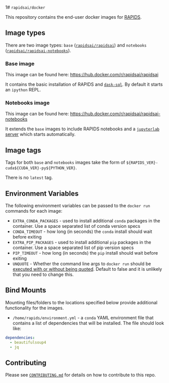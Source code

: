 1# `rapidsai/docker`

This repository contains the end-user docker images for [RAPIDS](https://rapids.ai).


## Image types

There are two image types: `base` ([`rapidsai/rapidsai`](https://hub.docker.com/r/rapidsai/rapidsai)) and `notebooks` ([`rapidsai/rapidsai-notebooks`](https://hub.docker.com/r/rapidsai/rapidsai-notebooks)).

### Base image

This image can be found here: https://hub.docker.com/r/rapidsai/rapidsai

It contains the basic installation of RAPIDS and [`dask-sql`](https://github.com/dask-contrib/dask-sql). By default it starts an `ipython` REPL.

### Notebooks image

This image can be found here: https://hub.docker.com/r/rapidsai/rapidsai-notebooks

It extends the `base` images to include RAPIDS notebooks and a [`jupyterlab` server](https://jupyter.org/) which starts automatically.

## Image tags

Tags for both `base` and `notebooks` images take the form of `${RAPIDS_VER}-cuda${CUDA_VER}-py${PYTHON_VER}`.

There is no `latest` tag.

## Environment Variables

The following environment variables can be passed to the `docker run` commands for each image:

- `EXTRA_CONDA_PACKAGES` - used to install additional `conda` packages in the container. Use a space separated list of conda version specs
- `CONDA_TIMEOUT` - how long (in seconds) the `conda` install should wait before exiting
- `EXTRA_PIP_PACKAGES` - used to install additional `pip` packages in the container. Use a space separated list of pip version specs
- `PIP_TIMEOUT` - how long (in seconds) the `pip` install should wait before exiting
- `UNQUOTE` - Whether the command line args to `docker run` should be [executed with or without being quoted](./context/entrypoint.sh). Default to false and it is unlikely that you need to change this.

## Bind Mounts

Mounting files/folders to the locations specified below provide additional functionality for the images.

- `/home/rapids/environment.yml` - a `conda` YAML environment file that contains a list of dependencies that will be installed. The file should look like:

```yml
dependencies:
  - beautifulsoup4
  - jq
```

## Contributing

Please see [`CONTRIBUTING.md`](CONTRIBUTING.md) for details on how to contribute to this repo.
